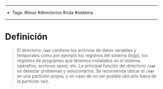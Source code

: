 --------------------
- Tags: #linux #directorios #ruta #sistema
-----------------------------
# Definición

> El directorio **`/var`** contiene los archivos de datos variables y temporales como por ejemplo los registros del sistema (logs), los registros de programas que tenemos instalados en el sistema operativo, archivos spool, etc. La principal función del directorio **`/var`** es detectar problemas y solucionarlos. Se recomienda ubicar el **`/var`** en una partición propia, y en caso de no ser posible ubicarlo fuera de la partición raíz.